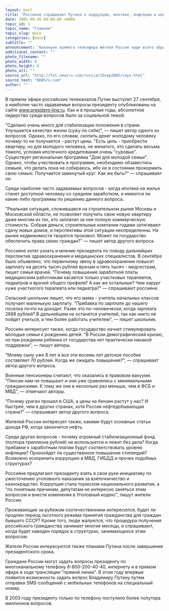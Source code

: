 ```yaml
---
layout: post
title: "Россияне спрашивают Путина о коррупции, ипотеке, инфляции и ценах на бензин"
date: 2005-09-26 00:00:00 +0000
topic_id: 1
topic_name: "Главное"
topic_slug: main
categories: [main]
subtitle: ""
announcement: "Накануне прямого телеэфира жители России чаще всего обращаются к главе государства с вопросами про повышение зарплаты врачам и учителям, инфляцию, ипотеку, цены на бензин, коррупцию, сообщает РИА \"Новости\"."
additional_content: ""
photo_filename: ""
photo_width: 0
photo_height: 0
photo_alt: ""
source_url: "http://txt.newsru.com/russia/25sep2005/vops.html"
source_text: "NEWSru.com"
author: ""
---
```

В прямом эфире российских телеканалов Путин выступит 27 сентября, а наиболее часто задаваемые вопросы президенту опубликованы на сайте  www.president-line.ru. Как и в прошлые годы, абсолютное лидерство среди вопросов было за социальной темой.

"Сделано очень много для стабилизации положения в стране. Улучшается качество жизни (сужу по себе)", &mdash; пишет автор одного из вопросов. Однако, по его словам, скопить денег молодому человеку почему-то не получается - растут цены. "Есть цель - приобрести квартиру, но для молодого человека, не женатого, это сделать весьма тяжело, условия ипотечного кредитования очень "суровые". Существует региональная программа "Дом для молодой семьи". Однако, чтобы участвовать в программе, необходимо обзавестись семьей, что делать пока не собираюсь, ибо не в состоянии прокормить свою семью. Получается замкнутый круг. Как же быть?" &mdash; спрашивает он.

Среди наиболее часто задаваемых вопросов - когда ипотека на жилье станет доступной человеку со среднем заработком, и имеются ли какие-либо программы по решению данного вопроса.

"Реальная ситуация, сложившаяся на строительном рынке Москвы и Московской области, не позволяет получить свою новую квартиру даже многим из тех, кто заплатил за нее полную коммерческую стоимость. Собрав деньги, строительные компании годами затягивают сдачу новых домов, и перспективы этой ситуации неопределенны. На рынке недвижимости творится произвол. Может ли государство обеспечить права своих граждан?" &mdash; пишет автор другого вопроса.

Россияне хотят узнать и мнение президента по поводу дальнейших перспектив здравоохранения и медицинских специалистов. В сентябре было объявлено, что первичному звену в здравоохранении повысят зарплату на десять тысяч рублей врачам и пять тысяч - медсестрам, пишет семья врачей. "Почему повышение заработной платы медицинским работникам касается только участковых терапевтов, педиатров и врачей общего профиля? А как же остальные? Чем хирург хуже участкогого терапевта или педиатра?" &mdash; спрашивают россияне.

Сельский школьник пишет, что его мама - учитель начальных классов получает маленькую зарплату. "Прибавка по зарплате до нашего поселка почти на доходит. Разве это по-человечески, когда зарплата 2688 рублей? В дальнейшем не останется учителей, так как никто не пойдет учиться, а тем более работать учителем", &mdash; пишет школьник.

Россиян интересует также, когда государство начнет стимулировать молодые семьи к рождению детей. "В России демографический кризис, но при рождении ребенка от государства нет практически никакой поддержки", &mdash; пишут авторы.

"Моему сыну уже 8 лет и все эти восемь лет детское пособие составляет 70 рублей. Когда же ожидать повышения?", &mdash; спрашивает автор другого вопроса.

Военные пенсионеры считают, что оказались в правовом вакууме. "Пенсии нам не повышают и они уже сравнялись с минимальными гражданскими. К тому же они в несколько раз меньше, чем в ФСБ и МВД", &mdash; отмечают авторы.

"Почему ураган прошел в США, а цены на бензин растут у нас? И быстрее, чем в других странах, хотя Россия нефтедобывающая страна?" &mdash; спрашивает автор другого вопроса.

Жителей России интересует также, какими будут основные статьи дохода РФ, когда закончится нефть.

Среди других вопросов - почему огромный стабилизационный фонд (полтора триллиона рублей) не используется и лежит без дела? Когда прибавки к заработным платам будут соответствовать уровню инфляции? Произойдет ли существенное повышение стипендий? Возможно искоренить коррупцию в МВД, ГИБДД и прочих подобных структурах?

Россияне предлагают президенту взять в свои руки инициативу по ужесточению уголовного наказания за взяточничество и казнокрадство. Коррупция стала тормозом национального развития, а "по понятным причинам, депутатам не интересно заняться этим вопросом и внести изменения в Уголовный кодекс", пишут жители России.

Проживающие за рубежом соотечественники интересются, будет ли продлен период льготного режима принятия гражданства для граждан бывшего СССР? Кроме того, люди жалуются, что процедура получения российского гражданства занимает многие месяцы, и спрашивают, когда будет наведен порядок в структурах, занимающихся этим вопросом.

Жители России интересуются также планами Путина после завершения президентского срока.

Граждане России могут задать вопросы президенту по многоканальному телефону 8-800-200-40-40, интернету и в прямом эфире в ходе трансляции "прямой линии". В этом году впервые появится возможность задать вопрос Владимиру Путину путем отправки SMS-сообщений с мобильных телефонов на специальный номер.

В 2003 году президенту только по телефону поступило более полутора миллионов вопросов.
